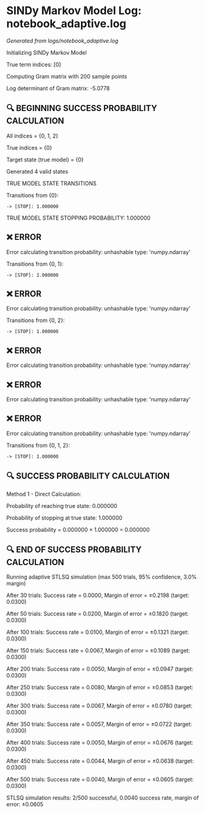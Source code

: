 # SINDy Markov Model Log: notebook_adaptive.log

*Generated from logs/notebook_adaptive.log*

Initializing SINDy Markov Model


True term indices: [0]


Computing Gram matrix with 200 sample points


Log determinant of Gram matrix: -5.0778


## 🔍 BEGINNING SUCCESS PROBABILITY CALCULATION

All indices = {0, 1, 2}


True indices = {0}


Target state (true model) = {0}


Generated 4 valid states


TRUE MODEL STATE TRANSITIONS


Transitions from {0}:


    -> [STOP]: 1.000000


TRUE MODEL STATE STOPPING PROBABILITY: 1.000000





## ❌ ERROR

Error calculating transition probability: unhashable type: 'numpy.ndarray'


Transitions from {0, 1}:


    -> [STOP]: 1.000000


## ❌ ERROR

Error calculating transition probability: unhashable type: 'numpy.ndarray'


Transitions from {0, 2}:


    -> [STOP]: 1.000000


## ❌ ERROR

Error calculating transition probability: unhashable type: 'numpy.ndarray'


## ❌ ERROR

Error calculating transition probability: unhashable type: 'numpy.ndarray'


## ❌ ERROR

Error calculating transition probability: unhashable type: 'numpy.ndarray'


Transitions from {0, 1, 2}:


    -> [STOP]: 1.000000


## 🔍 SUCCESS PROBABILITY CALCULATION

Method 1 - Direct Calculation:


  Probability of reaching true state:    0.000000


  Probability of stopping at true state: 1.000000


  Success probability = 0.000000 × 1.000000 = 0.000000


## 🔍 END OF SUCCESS PROBABILITY CALCULATION

Running adaptive STLSQ simulation (max 500 trials, 95% confidence, 3.0% margin)


After 30 trials: Success rate = 0.0000, Margin of error = ±0.2198 (target: 0.0300)


After 50 trials: Success rate = 0.0200, Margin of error = ±0.1820 (target: 0.0300)


After 100 trials: Success rate = 0.0100, Margin of error = ±0.1321 (target: 0.0300)


After 150 trials: Success rate = 0.0067, Margin of error = ±0.1089 (target: 0.0300)


After 200 trials: Success rate = 0.0050, Margin of error = ±0.0947 (target: 0.0300)


After 250 trials: Success rate = 0.0080, Margin of error = ±0.0853 (target: 0.0300)


After 300 trials: Success rate = 0.0067, Margin of error = ±0.0780 (target: 0.0300)


After 350 trials: Success rate = 0.0057, Margin of error = ±0.0722 (target: 0.0300)


After 400 trials: Success rate = 0.0050, Margin of error = ±0.0676 (target: 0.0300)


After 450 trials: Success rate = 0.0044, Margin of error = ±0.0638 (target: 0.0300)


After 500 trials: Success rate = 0.0040, Margin of error = ±0.0605 (target: 0.0300)


STLSQ simulation results: 2/500 successful, 0.0040 success rate, margin of error: ±0.0605



